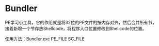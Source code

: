 # Bundler

PE学习小工具，它的作用就是将32位的PE文件的按内存对齐，然后合并所有节，接着新增一个节存放Shellcode，将程序入口位置修改到Shellcode的位置。

使用方法：Bundler.exe PE_FILE SC_FILE

